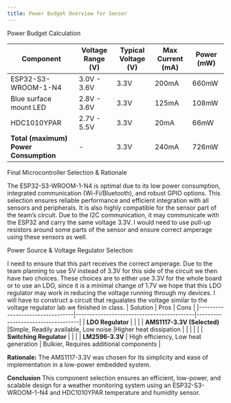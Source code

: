 ```yaml
---
title: Power Budget Overview for Sensor
---
```



Power Budget Calculation

| Component                | Voltage Range (V) | Typical Voltage (V) | Max Current (mA) | Power (mW) |
|--------------------------|-------------------|---------------------|------------------|------------|
| ESP32-S3-WROOM-1-N4      | 3.0V - 3.6V       | 3.3V                | 200mA            | 660mW      |
| Blue surface mount LED |    2.8V - 3.6V               |       3.3V              |        125mA          |    108mW        |
| HDC1010YPAR              | 2.7V - 5.5V       | 3.3V                | 20mA             | 66mW       |
| **Total (maximum) Power Consumption** | -                 | 3.3V                | 240mA            | 726mW      |

Final Microcontroller Selection & Rationale

The ESP32-S3-WROOM-1-N4 is optimal due to its low power consumption, integrated communication (Wi-Fi/Bluetooth), and robust GPIO options. This selection ensures reliable performance and efficient integration with all sensors and peripherals. It is also highly compatible for the sensor part of the team’s circuit. Due to the I2C communication, it may communicate with the ESP32 and carry the same voltage 3.3V. I would need to use pull-up resistors around some parts of the sensor and ensure correct amperage using these sensors as well.

Power Source & Voltage Regulator Selection

I need to ensure that this part receives the correct amperage. Due to the team planning to use 5V instead of 3.3V for this side of the circuit we then have two choices. These choices are to either use 3.3V for the whole board or to use an LDO, since it is a minimal change of 1.7V we hope that this LDO regulator may work in reducing the voltage running through my devices. I will have to construct a circuit that regualates the voltage similar to the voltage regulator lab we finished in class.
| Solution                        | Pros                                      | Cons                              |
|---------------------------------|-------------------------------------------|-----------------------------------|
| **LDO Regulator**               |                                           |            |
| **AMS1117-3.3V (Selected)**     |Simple, Readily available, Low noise  |Higher heat dissipation                 |
|                                 |                                           |                                   |
| **Switching Regulator**         |                                         |                                       |
| **LM2596-3.3V**                 |  High efficiency, Low heat generation |  Bulkier, Requires additional components  |

**Rationale:** The AMS1117-3.3V was chosen for its simplicity and ease of implementation in a low-power embedded system.

**Conclusion**
This component selection ensures an efficient, low-power, and scalable design for a weather monitoring system using an ESP32-S3-WROOM-1-N4 and HDC1010YPAR temperature and humidity sensor.

